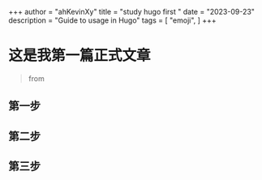 +++
author = "ahKevinXy"
title = "study hugo first "
date = "2023-09-23"
description = "Guide to  usage in Hugo"
tags = [
    "emoji",
]
+++

# 这是我第一篇正式文章

> from 


## 第一步


## 第二步



## 第三步

